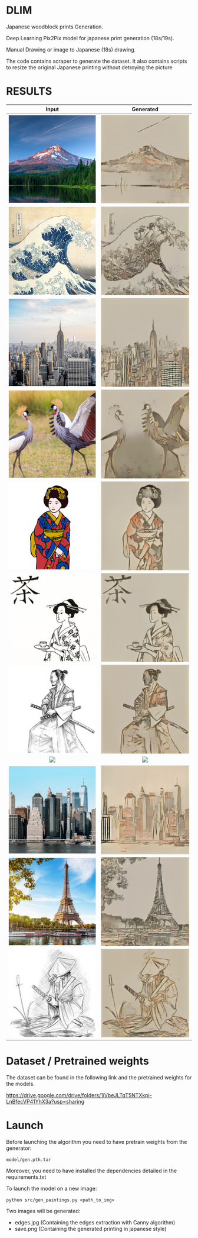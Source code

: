 # DLIM

Japanese woodblock prints Generation.

Deep Learning Pix2Pix model for japanese print generation (18s/19s).

Manual Drawing or image to Japanese (18s) drawing.

The code contains scraper to generate the dataset. It also contains scripts to resize the original Japanese printing without detroying the picture


# RESULTS

Input             |  Generated
:-------------------------:|:-------------------------:
![](results/target_0.png)  |  ![](results/pred_0.png)
![](results/target_1.png)  |  ![](results/pred_1.png)
![](results/target_2.png)  |  ![](results/pred_2.png)
![](results/target_3.png)  |  ![](results/pred_3.png)
![](results/target_4.png)  |  ![](results/pred_4.png)
![](results/target_5.png)  |  ![](results/pred_5.png)
![](results/target_6.png)  |  ![](results/pred_6.png)
![](results/target_7.png)  |  ![](results/pred_7.png)
![](demo/buildings.jpg)  |  ![](demo/buildings_res.jpg)
![](demo/eiffel.jpg)  |  ![](demo/eiffel_res.jpg)
![](demo/samourai.jpg)  |  ![](demo/samourai_res.jpg)


# Dataset / Pretrained weights

The dataset can be found in the following link and the pretrained weights for the models.

https://drive.google.com/drive/folders/1iVbeJLTqT5NTXkpj-LnBfecVP41YhX3a?usp=sharing


# Launch

Before launching the algorithm you need to have pretrain weights from the generator:

```
model/gen.pth.tar
```

Moreover, you need to have installed the dependencies detailed in the requirements.txt

To launch the model on a new image:

```
python src/gen_paintings.py <path_to_img>
```

Two images will be generated:

- edges.jpg (Containing the edges extraction with Canny algorithm)
- save.png (Containing the generated printing in japanese style)
